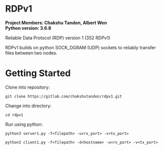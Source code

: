 # RDPv1

**Project Members: Chakshu Tandon, Albert Wen**  
**Python version: 3.6.8**

Reliable Data Protocol (RDP) version 1 (352 RDPv1)

RDPv1 builds on python SOCK_DGRAM (UDP) sockets to reliably transfer files between two nodes.  


# Getting Started

Clone into repository:

`git clone https://gitlab.com/chakshutandon/rdpv1.git`

Change into directory:

`cd rdpv1`

Run using python:

`python3 server1.py -f<filepath> -u<rx_port> -v<tx_port>`

`python3 client1.py -f<filepath> -d<hostname> -u<rx_port> -v<tx_port>`
